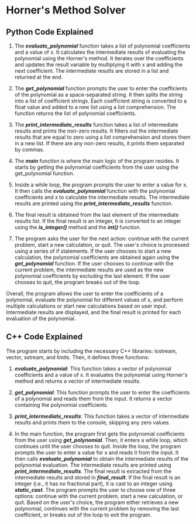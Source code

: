 # Horner's Method Solver

## Python Code Explained

1. The ***evaluate_polynomial*** function takes a list of polynomial coefficients and a value of x. It calculates the intermediate results of evaluating the polynomial using the Horner's method. It iterates over the coefficients and updates the result variable by multiplying it with x and adding the next coefficient. The intermediate results are stored in a list and returned at the end.

2. The ***get_polynomial*** function prompts the user to enter the coefficients of the polynomial as a space-separated string. It then splits the string into a list of coefficient strings. Each coefficient string is converted to a float value and added to a new list using a list comprehension. The function returns the list of polynomial coefficients.

3. The ***print_intermediate_results*** function takes a list of intermediate results and prints the non-zero results. It filters out the intermediate results that are equal to zero using a list comprehension and stores them in a new list. If there are any non-zero results, it prints them separated by commas.

4. The ***main*** function is where the main logic of the program resides. It starts by getting the polynomial coefficients from the user using the get_polynomial function.

5. Inside a while loop, the program prompts the user to enter a value for x. It then calls the ***evaluate_polynomial*** function with the polynomial coefficients and x to calculate the intermediate results. The intermediate results are printed using the ***print_intermediate_results*** function.

6. The final result is obtained from the last element of the intermediate results list. If the final result is an integer, it is converted to an integer using the ***is_integer()*** method and the ***int()*** function.

7. The program asks the user for the next action: continue with the current problem, start a new calculation, or quit. The user's choice is processed using a series of if statements. If the user chooses to start a new calculation, the polynomial coefficients are obtained again using the ***get_polynomial*** function. If the user chooses to continue with the current problem, the intermediate results are used as the new polynomial coefficients by excluding the last element. If the user chooses to quit, the program breaks out of the loop.

Overall, the program allows the user to enter the coefficients of a polynomial, evaluate the polynomial for different values of x, and perform multiple calculations or start new calculations based on user input. Intermediate results are displayed, and the final result is printed for each evaluation of the polynomial.

## C++ Code Explained

The program starts by including the necessary C++ libraries: iostream, vector, sstream, and limits. Then, it defines three functions:

1. ***evaluate_polynomial***: This function takes a vector of polynomial coefficients and a value of x. It evaluates the polynomial using Horner's method and returns a vector of intermediate results.

2. ***get_polynomial***: This function prompts the user to enter the coefficients of a polynomial and reads them from the input. It returns a vector containing the polynomial coefficients.

3. ***print_intermediate_results***: This function takes a vector of intermediate results and prints them to the console, skipping any zero values.

4. In the main function, the program first gets the polynomial coefficients from the user using ***get_polynomial***. Then, it enters a while loop, which continues until the user chooses to quit. Inside the loop, the program prompts the user to enter a value for x and reads it from the input. It then calls ***evaluate_polynomial*** to obtain the intermediate results of the polynomial evaluation. The intermediate results are printed using ***print_intermediate_results***. The final result is extracted from the intermediate results and stored in ***final_result***. If the final result is an integer (i.e., it has no fractional part), it is cast to an integer using ***static_cast***. The program prompts the user to choose one of three options: continue with the current problem, start a new calculation, or quit. Based on the user's choice, the program either retrieves a new polynomial, continues with the current problem by removing the last coefficient, or breaks out of the loop to exit the program.
